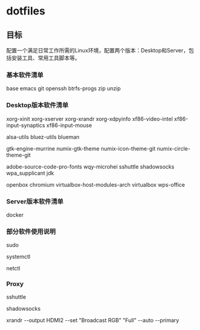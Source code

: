 # dotfiles

## 目标

配置一个满足日常工作所需的Linux环境，配置两个版本：Desktop和Server，包括安装工具、常用工具脚本等。

### 基本软件清单

base
emacs
git
openssh
btrfs-progs
zip unzip

### Desktop版本软件清单

xorg-xinit xorg-xserver xorg-xrandr xorg-xdpyinfo xf86-video-intel xf86-input-synaptics xf86-input-mouse

alsa-utils bluez-utils blueman

gtk-engine-murrine numix-gtk-theme numix-icon-theme-git numix-circle-theme-git

adobe-source-code-pro-fonts
wqy-microhei
sshuttle
shadowsocks
wpa_supplicant
jdk

openbox
chromium
virtualbox-host-modules-arch virtualbox
wps-office

### Server版本软件清单

docker

### 部分软件使用说明

sudo

systemctl

netctl

### Proxy

sshuttle

shadowsocks

xrandr --output HDMI2 --set "Broadcast RGB" "Full" --auto --primary
